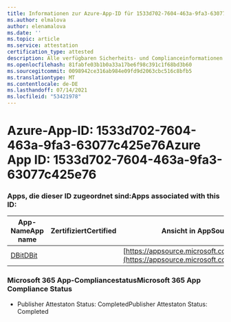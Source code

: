 ```yaml
---
title: Informationen zur Azure-App-ID für 1533d702-7604-463a-9fa3-63077c425e76
ms.author: elmalova
author: elenamalova
ms.date: ''
ms.topic: article
ms.service: attestation
certification_type: attested
description: Alle verfügbaren Sicherheits- und Complianceinformationen für 1533d702-7604-463a-9fa3-63077c425e76.
ms.openlocfilehash: 81fabfe03b1b0a33a17be6f98c391c1f68bd3b60
ms.sourcegitcommit: 0098942ce316ab984e09fd9d2063cbc516c8bfb5
ms.translationtype: MT
ms.contentlocale: de-DE
ms.lasthandoff: 07/14/2021
ms.locfileid: "53421978"
---
```

# <a name="azure-app-id-1533d702-7604-463a-9fa3-63077c425e76"></a><span data-ttu-id="3b349-103">Azure-App-ID: 1533d702-7604-463a-9fa3-63077c425e76</span><span class="sxs-lookup"><span data-stu-id="3b349-103">Azure App ID: 1533d702-7604-463a-9fa3-63077c425e76</span></span>


### <a name="apps-associated-with-this-id"></a><span data-ttu-id="3b349-104">Apps, die dieser ID zugeordnet sind:</span><span class="sxs-lookup"><span data-stu-id="3b349-104">Apps associated with this ID:</span></span>
| <span data-ttu-id="3b349-105">**App-Name**</span><span class="sxs-lookup"><span data-stu-id="3b349-105">**App name**</span></span> | <span data-ttu-id="3b349-106">**Zertifiziert**</span><span class="sxs-lookup"><span data-stu-id="3b349-106">**Certified**</span></span> | <span data-ttu-id="3b349-107">**Ansicht in AppSource**</span><span class="sxs-lookup"><span data-stu-id="3b349-107">**View in AppSource**</span></span> |
|-|-|-|
| [<span data-ttu-id="3b349-108">DBit</span><span class="sxs-lookup"><span data-stu-id="3b349-108">DBit</span></span>](https://docs.microsoft.com/en-us/microsoft-365-app-certification/forward/WA200001536) |  | [https://appsource.microsoft.com/product/office/WA200001536](https://appsource.microsoft.com/product/office/WA200001536) |

### <a name="microsoft-365-app-compliance-status"></a><span data-ttu-id="3b349-109">Microsoft 365 App-Compliancestatus</span><span class="sxs-lookup"><span data-stu-id="3b349-109">Microsoft 365 App Compliance Status</span></span>
- <span data-ttu-id="3b349-110">Publisher Attestaton Status: Completed</span><span class="sxs-lookup"><span data-stu-id="3b349-110">Publisher Attestaton Status: Completed</span></span>
